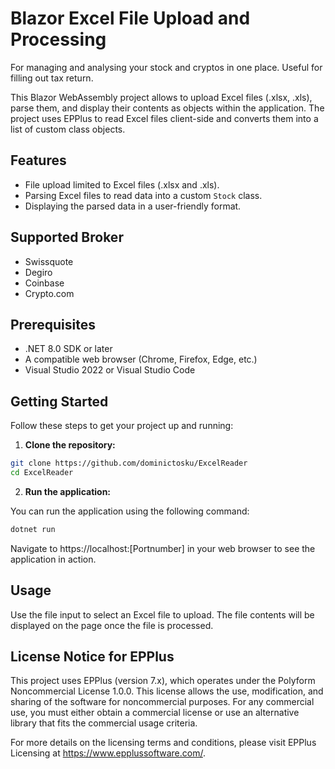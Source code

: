 # Blazor Excel File Upload and Processing
For managing and analysing your stock and cryptos in one place. Useful for filling out tax return.

This Blazor WebAssembly project allows to upload Excel files (.xlsx, .xls), parse them, and display their contents as objects within the application. The project uses EPPlus to read Excel files client-side and converts them into a list of custom class objects.

## Features

- File upload limited to Excel files (.xlsx and .xls).
- Parsing Excel files to read data into a custom `Stock` class.
- Displaying the parsed data in a user-friendly format.

## Supported Broker
- Swissquote
- Degiro
- Coinbase
- Crypto.com

## Prerequisites

- .NET 8.0 SDK or later
- A compatible web browser (Chrome, Firefox, Edge, etc.)
- Visual Studio 2022 or Visual Studio Code

## Getting Started

Follow these steps to get your project up and running:

1. **Clone the repository:**

```bash
git clone https://github.com/dominictosku/ExcelReader
cd ExcelReader
```

2. **Run the application:**

You can run the application using the following command:

```bash
dotnet run
````

Navigate to https://localhost:[Portnumber] in your web browser to see the application in action.

## Usage
Use the file input to select an Excel file to upload.
The file contents will be displayed on the page once the file is processed.

## License Notice for EPPlus

This project uses EPPlus (version 7.x), which operates under the Polyform Noncommercial License 1.0.0. This license allows the use, modification, and sharing of the software for noncommercial purposes. For any commercial use, you must either obtain a commercial license or use an alternative library that fits the commercial usage criteria.

For more details on the licensing terms and conditions, please visit EPPlus Licensing at https://www.epplussoftware.com/.
